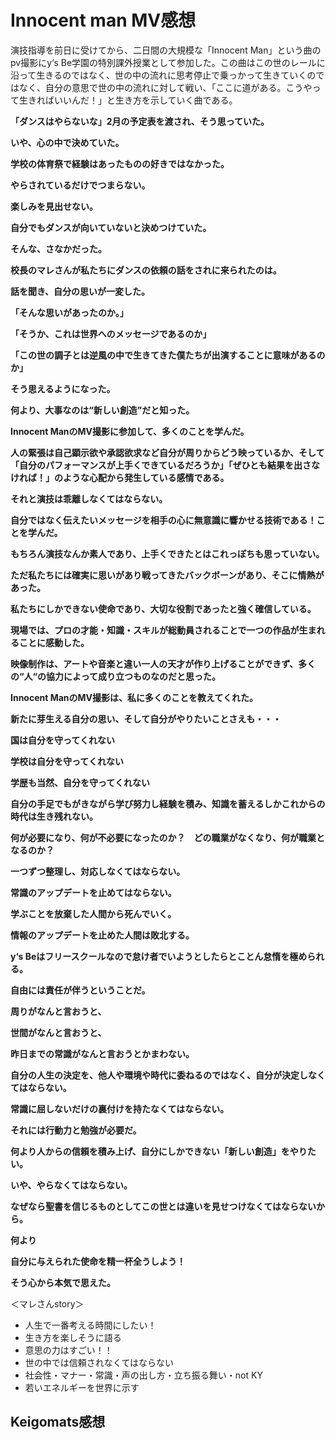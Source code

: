 # Innocent man MV感想

演技指導を前日に受けてから、二日間の大規模な「Innocent Man」という曲のpv撮影にy‘s Be学園の特別課外授業として参加した。この曲はこの世のレールに沿って生きるのではなく、世の中の流れに思考停止で乗っかって生きていくのではなく、自分の意思で世の中の流れに対して戦い、「ここに道がある。こうやって生きればいいんだ！」と生き方を示していく曲である。

**「ダンスはやらないな」2月の予定表を渡され、そう思っていた。**

**いや、心の中で決めていた。**

**学校の体育祭で経験はあったものの好きではなかった。**

**やらされているだけでつまらない。**

**楽しみを見出せない。**

**自分でもダンスが向いていないと決めつけていた。**

**そんな、さなかだった。**

**校長のマレさんが私たちにダンスの依頼の話をされに来られたのは。**

**話を聞き、自分の思いが一変した。**

**「そんな思いがあったのか。」**

**「そうか、これは世界へのメッセージであるのか」**

**「この世の調子とは逆風の中で生きてきた僕たちが出演することに意味があるのか」**

**そう思えるようになった。**

**何より、大事なのは“新しい創造”だと知った。**

**Innocent ManのMV撮影に参加して、多くのことを学んだ。**

**人の緊張は自己顕示欲や承認欲求など自分が周りからどう映っているか、そして「自分のパフォーマンスが上手くできているだろうか」「ぜひとも結果を出さなければ！」のような心配から発生している感情である。**

**それと演技は乖離しなくてはならない。**

**自分ではなく伝えたいメッセージを相手の心に無意識に響かせる技術である！ことを学んだ。**

**もちろん演技なんか素人であり、上手くできたとはこれっぽちも思っていない。**

**ただ私たちには確実に思いがあり戦ってきたバックボーンがあり、そこに情熱があった。**

**私たちにしかできない使命であり、大切な役割であったと強く確信している。**

**現場では、プロの才能・知識・スキルが総動員されることで一つの作品が生まれることに感動した。**

**映像制作は、アートや音楽と違い一人の天才が作り上げることができず、多くの“人“の協力によって成り立つものなのだと思った。**

**Innocent ManのMV撮影は、私に多くのことを教えてくれた。**

**新たに芽生える自分の思い、そして自分がやりたいことさえも・・・**

**国は自分を守ってくれない**

**学校は自分を守ってくれない**

**学歴も当然、自分を守ってくれない**

**自分の手足でもがきながら学び努力し経験を積み、知識を蓄えるしかこれからの時代は生き残れない。**

**何が必要になり、何が不必要になったのか？　どの職業がなくなり、何が職業となるのか？**

**一つずつ整理し、対応しなくてはならない。**

**常識のアップデートを止めてはならない。**

**学ぶことを放棄した人間から死んでいく。**

**情報のアップデートを止めた人間は敗北する。**

**y‘s Beはフリースクールなので怠け者でいようとしたらとことん怠惰を極められる。**

**自由には責任が伴うということだ。**

**周りがなんと言おうと、**

**世間がなんと言おうと、**

**昨日までの常識がなんと言おうとかまわない。**

**自分の人生の決定を、他人や環境や時代に委ねるのではなく、自分が決定しなくてはならない。**

**常識に屈しないだけの裏付けを持たなくてはならない。**

**それには行動力と勉強が必要だ。**

**何より人からの信頼を積み上げ、自分にしかできない「新しい創造」をやりたい。**

**いや、やらなくてはならない。**

**なぜなら聖書を信じるものとしてこの世とは違いを見せつけなくてはならないから。**

**何より**

**自分に与えられた使命を精一杯全うしよう！**

**そう心から本気で思えた。**

＜マレさんstory＞

- 人生で一番考える時間にしたい！
- 生き方を楽しそうに語る
- 意思の力はすごい！！
- 世の中では信頼されなくてはならない
- 社会性・マナー・常識・声の出し方・立ち振る舞い・not KY
- 若いエネルギーを世界に示す

## Keigomats感想